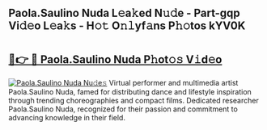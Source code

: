 ## Paola.Saulino Nuda L𝚎a𝚔ed N𝚞𝚍e - Part-gqp Vi𝚍𝚎o L𝚎a𝚔s - H𝚘𝚝 O𝚗𝚕yf𝚊ns P𝚑𝚘tos kYV0K

# <h2><a href="http://kfckuc.oniu.top/?m=Paola.Saulino+Nuda">🔗👉 🔴 Paola.Saulino Nuda P𝚑ot𝚘𝚜 V𝚒d𝚎o</a></h2>

[![Paola.Saulino Nuda Nu𝚍e𝚜](https://i.imgur.com/0qMVB7G.gif)](http://kfckuc.oniu.top/?m=Paola.Saulino+Nuda)
Virtual performer and multimedia artist Paola.Saulino Nuda, famed for distributing dance and lifestyle inspiration through trending choreographies and compact films. Dedicated researcher Paola.Saulino Nuda, recognized for their passion and commitment to advancing knowledge in their field.  
